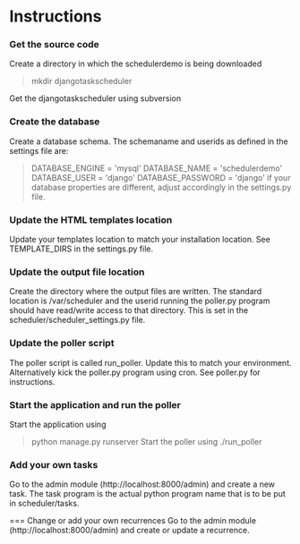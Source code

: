 # Instructions #

### Get the source code ###
Create a directory in which the schedulerdemo is being downloaded

> mkdir djangotaskscheduler

Get the djangotaskscheduler using subversion


### Create the database ###
Create a database schema. The schemaname and userids as defined in the settings file are:
> DATABASE\_ENGINE = 'mysql'
> DATABASE\_NAME = 'schedulerdemo'
> DATABASE\_USER = 'django'
> DATABASE\_PASSWORD = 'django'
if your database properties are different, adjust accordingly in the settings.py file.


### Update the HTML templates location ###
Update your templates location to match your installation location.
See TEMPLATE\_DIRS in the settings.py file.


### Update the output file location ###
Create the directory where the output files are written.
The standard location is /var/scheduler and the userid running the poller.py program should have read/write access to that directory.
This is set in the scheduler/scheduler\_settings.py file.


### Update the poller script ###
The poller script is called run\_poller. Update this to match your environment.
Alternatively kick the poller.py program using cron. See poller.py for instructions.


### Start the application and run the poller ###
Start the application using
> python manage.py runserver
Start the poller using
> ./run\_poller


### Add your own tasks ###
Go to the admin module (http://localhost:8000/admin) and create a new task.
The task program is the actual python program name that is to be put in scheduler/tasks.


=== Change or add your own recurrences
Go to the admin module (http://localhost:8000/admin) and create or update a recurrence.